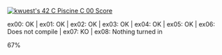 [![kwuest's 42 C Piscine C 00 Score](https://badge42.vercel.app/api/v2/clb55h6z600300fkzy9cemaa4/project/2893436)](https://github.com/JaeSeoKim/badge42)

ex00: OK | ex01: OK | ex02: OK | ex03: OK | ex04: OK | ex05: OK | ex06: Does not compile | ex07: KO | ex08: Nothing turned in

67%
